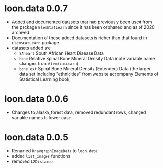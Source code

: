 # loon.data 0.0.7

* Added and documented datasets that had previously been used from the package `ElemStatLearn` since it has been orphaned and as of 2020 archived.
* Documentation of these added datasets is richer than that found in `ElemStatLearn` package
* datasets added are
    - `SAheart`  South African Heart Disease Data
    - `bone` Relative Spinal Bone Mineral Density Data 
        (note variable name changes from `ElemStatLearn`)
    - `bone_ext` Spinal Bone Mineral Density (Extended) Data
        (the larger data set including "ethnicities" from website accompany Elements of Statistical Learning book)

# loon.data 0.0.6

* Changes to alaska_forest data, removed redundant rows, changed variable names to lower case.

# loon.data 0.0.5

* Renamed `RnavgraphImageData` to `loon.data`
* added `list_images` functions
* removed `L2Distance`
